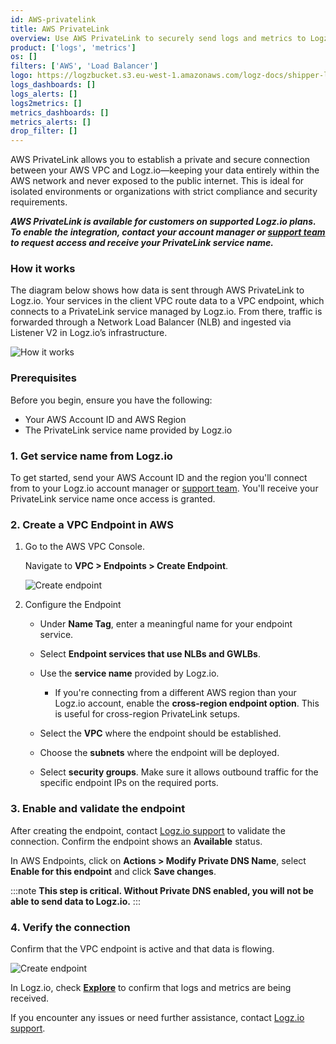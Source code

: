 ```yaml
---
id: AWS-privatelink
title: AWS PrivateLink
overview: Use AWS PrivateLink to securely send logs and metrics to Logz.io over a private network connection.
product: ['logs', 'metrics']
os: []
filters: ['AWS', 'Load Balancer']
logo: https://logzbucket.s3.eu-west-1.amazonaws.com/logz-docs/shipper-logos/PrivateLink.svg
logs_dashboards: []
logs_alerts: []
logs2metrics: []
metrics_dashboards: []
metrics_alerts: []
drop_filter: []
---
```


AWS PrivateLink allows you to establish a private and secure connection between your AWS VPC and Logz.io—keeping your data entirely within the AWS network and never exposed to the public internet. This is ideal for isolated environments or organizations with strict compliance and security requirements.

***AWS PrivateLink is available for customers on supported Logz.io plans. To enable the integration, contact your account manager or [support team](mailto:help@logz.io) to request access and receive your PrivateLink service name.***

### How it works

The diagram below shows how data is sent through AWS PrivateLink to Logz.io. Your services in the client VPC route data to a VPC endpoint, which connects to a PrivateLink service managed by Logz.io. From there, traffic is forwarded through a Network Load Balancer (NLB) and ingested via Listener V2 in Logz.io’s infrastructure.

![How it works](https://dytvr9ot2sszz.cloudfront.net/logz-docs/how-it-works.png)

### Prerequisites

Before you begin, ensure you have the following:

* Your AWS Account ID and AWS Region
* The PrivateLink service name provided by Logz.io


### 1. Get service name from Logz.io

To get started, send your AWS Account ID and the region you'll connect from to your Logz.io account manager or [support team](mailto:help@logz.io). You'll receive your PrivateLink service name once access is granted.

### 2. Create a VPC Endpoint in AWS

1. Go to the AWS VPC Console.

    Navigate to **VPC > Endpoints > Create Endpoint**.

    ![Create endpoint](https://dytvr9ot2sszz.cloudfront.net/logz-docs/create-endpoint.png)

2. Configure the Endpoint

    * Under **Name Tag**, enter a meaningful name for your endpoint service.

    * Select **Endpoint services that use NLBs and GWLBs**.

    * Use the **service name** provided by Logz.io.

        * If you're connecting from a different AWS region than your Logz.io account, enable the **cross-region endpoint option**. This is useful for cross-region PrivateLink setups.

    * Select the **VPC** where the endpoint should be established.

    * Choose the **subnets** where the endpoint will be deployed.

    * Select **security groups**. Make sure it allows outbound traffic for the specific endpoint IPs on the required ports.

### 3. Enable and validate the endpoint

After creating the endpoint, contact [Logz.io support](mailto:help@logz.io) to validate the connection. Confirm the endpoint shows an **Available** status.

In AWS Endpoints, click on **Actions > Modify Private DNS Name**, select **Enable for this endpoint** and click **Save changes**. 

:::note
**This step is critical. Without Private DNS enabled, you will not be able to send data to Logz.io.**
:::

### 4. Verify the connection

Confirm that the VPC endpoint is active and that data is flowing.

![Create endpoint](https://dytvr9ot2sszz.cloudfront.net/logz-docs/vpc-hello-world.png)

In Logz.io, check **[Explore](https://app.logz.io/#/dashboard/explore)** to confirm that logs and metrics are being received.


If you encounter any issues or need further assistance, contact [Logz.io support](mailto:help@logz.io).
